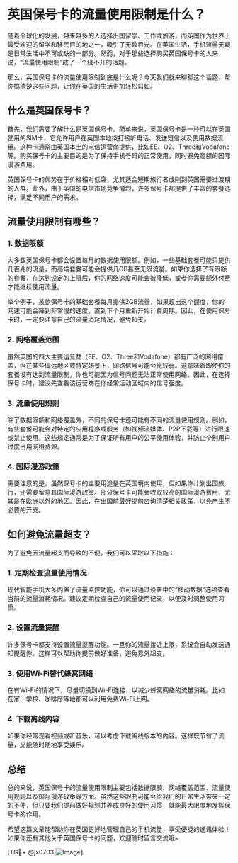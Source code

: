 # 英国保号卡的流量使用限制是什么？

随着全球化的发展，越来越多的人选择出国留学、工作或旅游，而英国作为世界上最受欢迎的留学和移民目的地之一，吸引了无数目光。在英国生活，手机流量无疑是日常生活中不可或缺的一部分。然而，对于那些选择购买英国保号卡的人来说，“流量使用限制”成了一个绕不开的话题。

那么，英国保号卡的流量使用限制到底是什么呢？今天我们就来聊聊这个话题，帮你搞清楚这些问题，让你在英国的生活更加轻松自如。

## 什么是英国保号卡？

首先，我们需要了解什么是英国保号卡。简单来说，英国保号卡是一种可以在英国使用的SIM卡，它允许用户在英国本地拨打接听电话、发送短信以及使用数据流量。这种卡通常由英国本土的电信运营商提供，比如EE、O2、Three和Vodafone等。购买保号卡的主要目的是为了保持手机号码的正常使用，同时避免高额的国际漫游费用。

英国保号卡的优势在于价格相对低廉，尤其适合短期旅行者或刚到英国需要过渡期的人群。此外，由于英国的电信市场竞争激烈，许多保号卡都提供了丰富的套餐选择，满足不同用户的需求。

## 流量使用限制有哪些？

### 1. 数据限额

大多数英国保号卡都会设置每月的数据使用限额。例如，一些基础套餐可能只提供几百兆的流量，而高端套餐可能会提供几GB甚至无限流量。如果你选择了有限额的套餐，在达到设定的上限后，你的网络速度可能会被降低，或者你需要额外付费才能继续使用流量。

举个例子，某款保号卡的基础套餐每月提供2GB流量，如果超出这个额度，你的网速可能会降到非常慢的速度，直到下个月重新开始计费周期。因此，在使用保号卡时，一定要注意自己的流量消耗情况，避免超支。

### 2. 网络覆盖范围

虽然英国的四大主要运营商（EE、O2、Three和Vodafone）都有广泛的网络覆盖，但在某些偏远地区或特定场景下，网络信号可能会比较弱。这意味着即使你的套餐没有达到流量限制，你也可能因为信号问题无法正常使用网络。因此，在选择保号卡时，建议先查看该运营商在你经常活动区域内的信号强度。

### 3. 流量使用规则

除了数据限额和网络覆盖外，不同的保号卡还可能有不同的流量使用规则。例如，有些套餐可能会对特定的应用程序或服务（如视频流媒体、P2P下载等）进行限速或禁止使用。这些规定通常是为了保证所有用户的公平使用体验，并防止个别用户过度占用网络资源。

### 4. 国际漫游政策

需要注意的是，虽然保号卡的主要用途是在英国境内使用，但如果你计划出国旅行，还需要留意其国际漫游政策。部分保号卡可能会收取较高的国际漫游费用，尤其是在欧洲以外的地区。因此，在出国前最好提前咨询清楚相关政策，以免产生不必要的开支。

## 如何避免流量超支？

为了避免因流量超支而导致的不便，我们可以采取以下措施：

### 1. 定期检查流量使用情况

现代智能手机大多内置了流量监控功能，你可以通过设置中的“移动数据”选项查看当前的流量消耗情况。建议定期检查自己的流量使用记录，以便及时调整使用习惯。

### 2. 设置流量提醒

许多保号卡都支持设置流量提醒功能。一旦你的流量接近上限，系统会自动发送通知提醒你。这样可以帮助你提前做好准备，避免意外超支。

### 3. 使用Wi-Fi替代蜂窝网络

在有Wi-Fi的情况下，尽量切换到Wi-Fi连接，以减少蜂窝网络的流量消耗。比如在家、学校、咖啡厅等地都可以利用免费Wi-Fi上网。

### 4. 下载离线内容

如果你经常观看视频或听音乐，可以考虑下载离线版本的内容。这样既节省了流量，又能随时随地享受娱乐。

## 总结

总的来说，英国保号卡的流量使用限制主要包括数据限额、网络覆盖范围、流量使用规则以及国际漫游政策等方面。虽然这些限制可能会给我们的日常生活带来一定的不便，但只要我们提前做好规划并养成良好的使用习惯，就能最大限度地发挥保号卡的作用。

希望这篇文章能帮助你在英国更好地管理自己的手机流量，享受便捷的通讯体验！如果你还有其他关于英国保号卡的问题，欢迎随时留言交流哦~

[TG💪+ @jx0703 ![Image](https://github.com/user-attachments/assets/dbca1d08-cadb-493c-b0ec-ad6f7a83f270)]